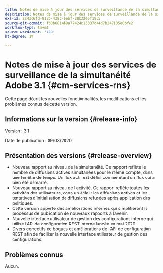 ```yaml
---
title: Notes de mise à jour des services de surveillance de la simultanéité Adobe 3.1
description: Notes de mise à jour des services de surveillance de la simultanéité Adobe 3.1
exl-id: 2c43d6fd-812b-438c-bebf-28b32e5f1935
source-git-commit: f30b6814b8a77424c13337d44d7b247105e0bfe2
workflow-type: tm+mt
source-wordcount: '158'
ht-degree: 1%

---
```


# Notes de mise à jour des services de surveillance de la simultanéité Adobe 3.1 {#cm-services-rns}

Cette page décrit les nouvelles fonctionnalités, les modifications et les problèmes connus de cette version.

## Informations sur la version {#release-info}

Version : 3.1

Date de publication : 09/03/2020

## Présentation des versions {#release-overview}

* Nouveau rapport au niveau de la simultanéité. Ce rapport reflète le nombre de diffusions actives simultanées pour le même compte, dans une fenêtre de temps. Un flux actif est défini comme étant un flux qui a bien été démarré.
* Nouveau rapport au niveau de l’activité. Ce rapport reflète toutes les activités des utilisateurs, dans un délai : les diffusions actives et les tentatives d’initialisation de diffusions refusées après application des politiques.
* Cette version apporte des améliorations internes qui simplifieront le processus de publication de nouveaux rapports à l’avenir.
* Nouvelle interface utilisateur de gestion des configurations interne qui utilise l’API de configuration REST interne lancée en mai 2020.
* Divers correctifs de bogues et améliorations de l’API de configuration REST afin de faciliter la nouvelle interface utilisateur de gestion des configurations.

## Problèmes connus

Aucun.
